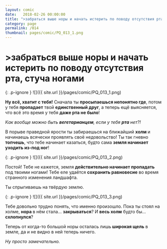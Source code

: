 ```yaml
---
layout: comic
date:   2018-02-26 00:00:00 
title: ">забраться выше норы и начать истерить по поводу отсутствия рта, стуча ногами"
category: page
permalink: /014
thumbnail: pages/comic/PQ_013_1.png
---
```

# >забраться выше норы и начать истерить по поводу отсутствия рта, стуча ногами

{: .p-ignore }
![]({{ site.url }}/pages/comic/PQ_013_1.png)

<strong>Ну всё, хватит с тебя!</strong> Сначала ты <strong>просыпаешься непонятно где</strong>, потом у тебя <strong>пропадает</strong> твой <strong>единственный друг</strong>, а теперь ещё выясняется, что всё это время у тебя <strong>даже рта не было</strong>!

<em>Как вообще можно быть <strong><strong>вегетарианцем</strong></strong>, если у тебя <strong><strong>рта </strong></strong>нет?!</em>

В порыве праведной ярости ты забираешься на ближайший <strong>холм </strong>и начинаешь всячески проявлять своё недовольство! Ты так гневно<strong> топчешь</strong>, что тебе начинает казаться, будто сама <strong>земля начинает уходить из-под ног</strong>! 

{: .p-ignore }
![]({{ site.url }}/pages/comic/PQ_013_2.png)

Постой! Тебе не кажется, земля <strong>действительно начинает пропадать</strong> под твоими ногами! Тебе еле удаётся <strong>сохранить равновесие</strong> во время странного изменения ландшафта.

Ты спрыгиваешь на твёрдую землю.

{: .p-ignore }
![]({{ site.url }}/pages/comic/PQ_013_3.png)

Тебе довольно трудно понять, что именно произошло. Пока ты стоял на холме, <strong>нора </strong>в нём стала... <strong>закрываться</strong>? И <strong>весь холм</strong> будто бы… <strong>схлопнулся</strong>?

Теперь от когда-то большой норы осталась лишь<strong> широкая щель</strong> в земле, да и не видно в ней теперь ничего.

<em>Ну просто замечательно.</em>
